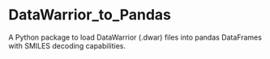 # DataWarrior_to_Pandas
A Python package to load DataWarrior (.dwar) files into pandas DataFrames with SMILES decoding capabilities.
